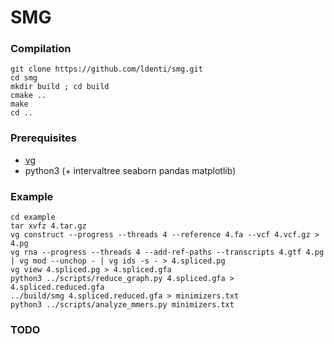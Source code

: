 # SMG

### Compilation
```
git clone https://github.com/ldenti/smg.git
cd smg
mkdir build ; cd build
cmake ..
make
cd ..
```

### Prerequisites
* [vg](https://github.com/vgteam/vg)
* python3 (+ intervaltree seaborn pandas matplotlib)


### Example
```
cd example
tar xvfz 4.tar.gz
vg construct --progress --threads 4 --reference 4.fa --vcf 4.vcf.gz > 4.pg
vg rna --progress --threads 4 --add-ref-paths --transcripts 4.gtf 4.pg | vg mod --unchop - | vg ids -s - > 4.spliced.pg
vg view 4.spliced.pg > 4.spliced.gfa
python3 ../scripts/reduce_graph.py 4.spliced.gfa > 4.spliced.reduced.gfa
../build/smg 4.spliced.reduced.gfa > minimizers.txt
python3 ../scripts/analyze_mmers.py minimizers.txt
```

### TODO
